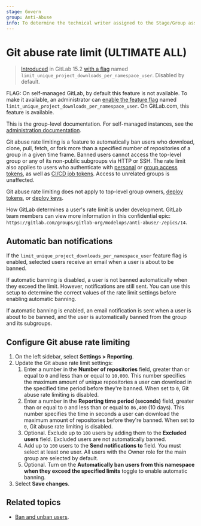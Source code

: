 ```yaml
---
stage: Govern
group: Anti-Abuse
info: To determine the technical writer assigned to the Stage/Group associated with this page, see https://about.gitlab.com/handbook/product/ux/technical-writing/#assignments
---
```


# Git abuse rate limit **(ULTIMATE ALL)**

> [Introduced](https://gitlab.com/groups/gitlab-org/-/epics/8066) in GitLab 15.2 [with a flag](../../../administration/feature_flags.md) named `limit_unique_project_downloads_per_namespace_user`. Disabled by default.

FLAG:
On self-managed GitLab, by default this feature is not available. To make it available, an administrator can [enable the feature flag](../../../administration/feature_flags.md) named `limit_unique_project_downloads_per_namespace_user`. On GitLab.com, this feature is available.

This is the group-level documentation. For self-managed instances, see the [administration documentation](../../admin_area/reporting/git_abuse_rate_limit.md).

Git abuse rate limiting is a feature to automatically ban users who download, clone, pull, fetch, or fork more than a specified number of repositories of a group in a given time frame. Banned users cannot access the top-level group or any of its non-public subgroups via HTTP or SSH. The rate limit also applies to users who authenticate with [personal](../../../user/profile/personal_access_tokens.md) or [group access tokens](../../../user/group/settings/group_access_tokens.md), as well as [CI/CD job tokens](../../../ci/jobs/ci_job_token.md). Access to unrelated groups is unaffected.

Git abuse rate limiting does not apply to top-level group owners, [deploy tokens](../../../user/project/deploy_tokens/index.md), or [deploy keys](../../../user/project/deploy_keys/index.md).

How GitLab determines a user's rate limit is under development.
GitLab team members can view more information in this confidential epic:
`https://gitlab.com/groups/gitlab-org/modelops/anti-abuse/-/epics/14`.

## Automatic ban notifications

If the `limit_unique_project_downloads_per_namespace_user` feature flag is enabled, selected users receive an email when a user is about to be banned.

If automatic banning is disabled, a user is not banned automatically when they exceed the limit. However, notifications are still sent. You can use this setup to determine the correct values of the rate limit settings before enabling automatic banning.

If automatic banning is enabled, an email notification is sent when a user is about to be banned, and the user is automatically banned from the group and its subgroups.

## Configure Git abuse rate limiting

1. On the left sidebar, select **Settings > Reporting**.
1. Update the Git abuse rate limit settings:
   1. Enter a number in the **Number of repositories** field, greater than or equal to `0` and less than or equal to `10,000`. This number specifies the maximum amount of unique repositories a user can download in the specified time period before they're banned. When set to `0`, Git abuse rate limiting is disabled.
   1. Enter a number in the **Reporting time period (seconds)** field, greater than or equal to `0` and less than or equal to `86,400` (10 days). This number specifies the time in seconds a user can download the maximum amount of repositories before they're banned. When set to `0`, Git abuse rate limiting is disabled.
   1. Optional. Exclude up to `100` users by adding them to the **Excluded users** field. Excluded users are not automatically banned.
   1. Add up to `100` users to the **Send notifications to** field. You must select at least one user. All users with the Owner role for the main group are selected by default.
   1. Optional. Turn on the **Automatically ban users from this namespace when they exceed the specified limits** toggle to enable automatic banning.
1. Select **Save changes**.

## Related topics

- [Ban and unban users](../moderate_users.md).

